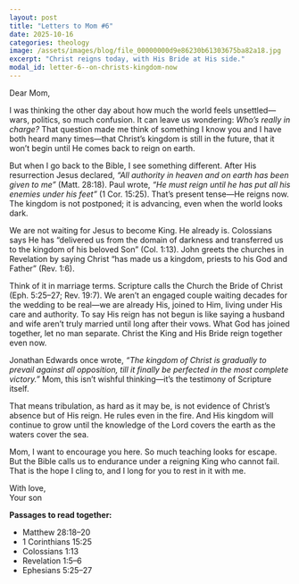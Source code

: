 ```yaml
---
layout: post
title: "Letters to Mom #6"
date: 2025-10-16
categories: theology
image: /assets/images/blog/file_00000000d9e86230b61303675ba82a18.jpg
excerpt: "Christ reigns today, with His Bride at His side."
modal_id: letter-6--on-christs-kingdom-now
---
```

Dear Mom,

I was thinking the other day about how much the world feels unsettled—wars, politics, so much confusion. It can leave us wondering: *Who’s really in charge?* That question made me think of something I know you and I have both heard many times—that Christ’s kingdom is still in the future, that it won’t begin until He comes back to reign on earth.

But when I go back to the Bible, I see something different. After His resurrection Jesus declared, *“All authority in heaven and on earth has been given to me”* (Matt. 28:18). Paul wrote, *“He must reign until he has put all his enemies under his feet”* (1 Cor. 15:25). That’s present tense—He reigns now. The kingdom is not postponed; it is advancing, even when the world looks dark.

We are not waiting for Jesus to become King. He already is. Colossians says He has “delivered us from the domain of darkness and transferred us to the kingdom of his beloved Son” (Col. 1:13). John greets the churches in Revelation by saying Christ “has made us a kingdom, priests to his God and Father” (Rev. 1:6).

Think of it in marriage terms. Scripture calls the Church the Bride of Christ (Eph. 5:25–27; Rev. 19:7). We aren’t an engaged couple waiting decades for the wedding to be real—we are already His, joined to Him, living under His care and authority. To say His reign has not begun is like saying a husband and wife aren’t truly married until long after their vows. What God has joined together, let no man separate. Christ the King and His Bride reign together even now.

Jonathan Edwards once wrote, *“The kingdom of Christ is gradually to prevail against all opposition, till it finally be perfected in the most complete victory.”* Mom, this isn’t wishful thinking—it’s the testimony of Scripture itself.

That means tribulation, as hard as it may be, is not evidence of Christ’s absence but of His reign. He rules even in the fire. And His kingdom will continue to grow until the knowledge of the Lord covers the earth as the waters cover the sea.

Mom, I want to encourage you here. So much teaching looks for escape. But the Bible calls us to endurance under a reigning King who cannot fail. That is the hope I cling to, and I long for you to rest in it with me.

With love,  
Your son

**Passages to read together:**  
- Matthew 28:18–20  
- 1 Corinthians 15:25  
- Colossians 1:13  
- Revelation 1:5–6  
- Ephesians 5:25–27

